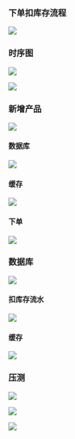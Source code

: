 ### 下单扣库存流程

![](https://secure-static.wolai.com/static/7ee7cpZFiShFArFyaDBVS8/image.png)

### 时序图

![](https://secure-static.wolai.com/static/cYJDxFkWPNeEA9kyjTN9FS/image.png)

![](https://secure-static.wolai.com/static/gxkv7nrG5sxma2QiunGJSp/image.png)

### 新增产品

![](https://secure-static.wolai.com/static/3d47wAX2iRD7bDwVkfZpKW/image.png)

#### 数据库

![](https://secure-static.wolai.com/static/2HsY8wk1GkqAoDQFFBarnh/image.png)

#### 缓存

![](https://secure-static.wolai.com/static/rzEi5RTsdgccLkpjU4X1Jo/image.png)



#### 下单

![](https://secure-static.wolai.com/static/2ezaLhxvWuP6QzTHkrmnA7/image.png)

### 数据库

![](https://secure-static.wolai.com/static/2D4xJjD2GK95Lb5UgSw3Pi/image.png)

#### 扣库存流水

![](https://secure-static.wolai.com/static/rv5EpXmGsEjwiN6NbvRySV/image.png)

#### 缓存

![](https://secure-static.wolai.com/static/vy5UQwkPtnFf6LBUWxVudz/image.png)

### 压测

![](https://secure-static.wolai.com/static/bdRFBWdnfFnJZmgn4jY9dF/image.png)

![](https://secure-static.wolai.com/static/ubQzqsJMuXrb47KQXYMKJ3/image.png)



![](https://secure-static.wolai.com/static/hpuxJAboLAqiYFrzPQrvwU/image.png)









